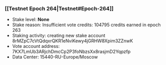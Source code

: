 ### [[Testnet Epoch 264|Testnet#Epoch-264]]
* Stake level: **None**
* Stake reason: Insufficient vote credits: 104795 credits earned in epoch 263
* Staking activity: creating new stake account 8rMZpC7cVtQdqxrQKR1eNviKewy4jGRHW8Xpim3ZZnwK
* Vote account address: 7KX7LmUb3ARjchDmcCp2P3foNbzsXx8rasjmD2Yqpzfp
* Data Center: 15440-RU-Europe/Moscow